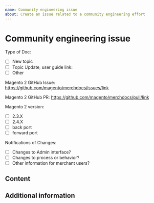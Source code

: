 ```yaml
---
name: Community engineering issue
about: Create an issue related to a community engineering effort
---
```


# Community engineering issue

<!-- (REQUIRED) Provide information for the doc request including any Community code issues or PRs, Magento versions, or user guide pages. -->

Type of Doc:

-  [ ] New topic
-  [ ] Topic Update, user guide link:
-  [ ] Other

Magento 2 GitHub Issue: https://github.com/magento/merchdocs/issues/link

Magento 2 GitHub PR: https://github.com/magento/merchdocs/pull/link

Magento 2 version:

-  [ ] 2.3.X
-  [ ] 2.4.X
-  [ ] back port
-  [ ] forward port

Notifications of Changes:

-  [ ] Changes to Admin interface?
-  [ ] Changes to process or behavior?
-  [ ] Other information for merchant users?

## Content

<!-- (REQUIRED) What new information or updates are required for your Community contribution? -->

## Additional information

<!-- (OPTIONAL) What other information can you provide? -->

<!--
Thank you for taking the time to request updates for your Community Engineering contribution!
GitHub Issues should only be created for problems/topics related to this project's codebase.

Before submitting this issue, please make sure you are complying with our Code of Conduct:
https://github.com/magento/merchdocs/blob/master/.github/CODE_OF_CONDUCT.md

Issues that do not comply with our Code of Conduct or do not contain enough information may be closed at the maintainers' discretion.

Feel free to remove this section before creating this issue.
-->
